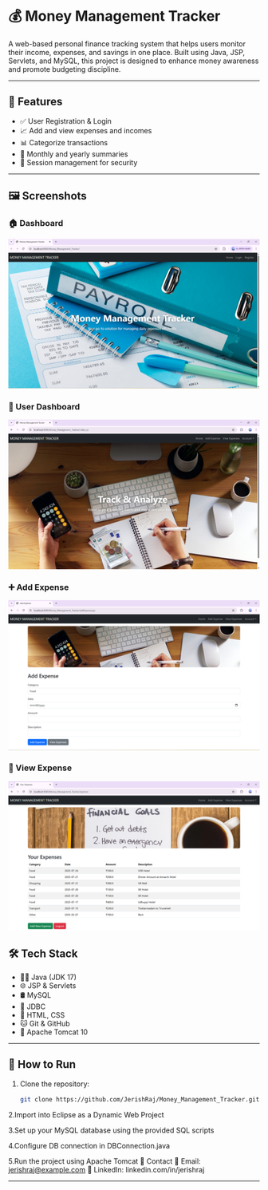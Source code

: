 # 💰 Money Management Tracker

A web-based personal finance tracking system that helps users monitor their income, expenses, and savings in one place. Built using Java, JSP, Servlets, and MySQL, this project is designed to enhance money awareness and promote budgeting discipline.

---

## 🚀 Features

- ✅ User Registration & Login
- 📈 Add and view expenses and incomes
- 📊 Categorize transactions
- 📅 Monthly and yearly summaries
- 🔐 Session management for security

---

## 🖼️ Screenshots

### 🏠 Dashboard
![Dashboard](Screenshots/dashboard.png)

### 👤 User Dashboard
![User Dashboard](Screenshots/user-dashboard.png)

### ➕ Add Expense
![Add Expense](Screenshots/add-expense.png)

### 📄 View Expense
![View Expense](Screenshots/view-expense.png)


## 🛠️ Tech Stack

- 👨‍💻 Java (JDK 17)
- 🌐 JSP & Servlets
- 🛢️ MySQL
- 🔗 JDBC
- 🎨 HTML, CSS
- 🐱 Git & GitHub
- 🚀 Apache Tomcat 10

---

## 🧪 How to Run

1. Clone the repository:
   ```bash
   git clone https://github.com/JerishRaj/Money_Management_Tracker.git
2.Import into Eclipse as a Dynamic Web Project

3.Set up your MySQL database using the provided SQL scripts

4.Configure DB connection in DBConnection.java

5.Run the project using Apache Tomcat
📩 Contact
📧 Email: jerishraj@example.com
📱 LinkedIn: linkedin.com/in/jerishraj



---


